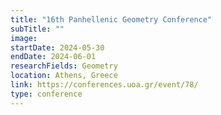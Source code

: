 ```yaml
---
title: "16th Panhellenic Geometry Conference"
subTitle: ""
image:
startDate: 2024-05-30
endDate: 2024-06-01
researchFields: Geometry
location: Athens, Greece
link: https://conferences.uoa.gr/event/78/
type: conference
---
```

